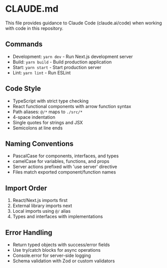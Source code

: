 # CLAUDE.md

This file provides guidance to Claude Code (claude.ai/code) when working with code in this repository.

## Commands
- Development: `yarn dev` - Run Next.js development server
- Build: `yarn build` - Build production application
- Start: `yarn start` - Start production server
- Lint: `yarn lint` - Run ESLint

## Code Style
- TypeScript with strict type checking
- React functional components with arrow function syntax
- Path aliases: `@/*` maps to `./src/*`
- 4-space indentation
- Single quotes for strings and JSX
- Semicolons at line ends

## Naming Conventions
- PascalCase for components, interfaces, and types
- camelCase for variables, functions, and props
- Server actions prefixed with 'use server' directive
- Files match exported component/function names

## Import Order
1. React/Next.js imports first
2. External library imports next
3. Local imports using `@/` alias
4. Types and interfaces with implementations

## Error Handling
- Return typed objects with success/error fields
- Use try/catch blocks for async operations
- Console.error for server-side logging
- Schema validation with Zod or custom validators